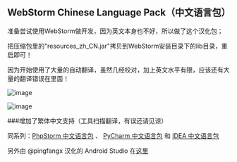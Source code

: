 
## WebStorm Chinese Language Pack（中文语言包）

准备尝试使用WebStorm做开发，因为英文本身也不好，所以做了这个汉化包；

把压缩包里的"resources_zh_CN.jar"拷贝到WebStorm安装目录下的lib目录，重启即可！


因为开始使用了大量的自动翻译，虽然几经校对，加上英文水平有限，应该还有大量的翻译错误在里面！


![image](https://raw.github.com/ewen0930/WebStorm-Chinese/master/images/screen-01.jpg)

![image](https://raw.github.com/ewen0930/WebStorm-Chinese/master/images/screen-02.jpg)


###增加了繁体中文支持（工具扫描翻译，有误还请见谅）


同系列：[PhpStorm 中文语言包](https://github.com/ewen0930/PhpStorm-Chinese) 、 [PyCharm 中文语言包](https://github.com/ewen0930/PyCharm-Chinese) 和 [IDEA 中文语言包](https://github.com/ewen0930/IDEA-Chinese)

另外由 @pingfangx 汉化的 Android Studio 在[这里](https://github.com/pingfangx/TranslatorX/releases)
